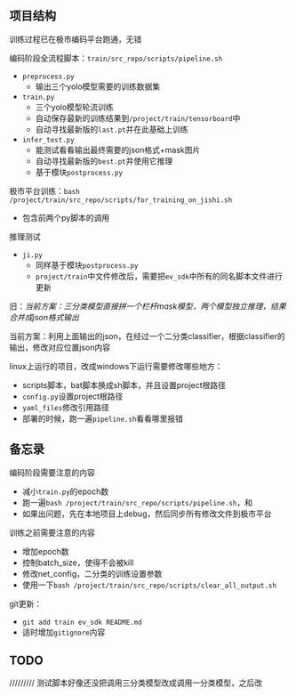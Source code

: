 ## 项目结构

训练过程已在极市编码平台跑通，无错

编码阶段全流程脚本：`train/src_repo/scripts/pipeline.sh`
- `preprocess.py`
  - 输出三个yolo模型需要的训练数据集
- `train.py`
  - 三个yolo模型轮流训练
  - 自动保存最新的训练结果到`/project/train/tensorboard`中
  - 自动寻找最新版的`last.pt`并在此基础上训练
- `infer_test.py`
  - 能测试看看输出最终需要的json格式+mask图片
  - 自动寻找最新版的`best.pt`并使用它推理
  - 基于模块`postprocess.py`

极市平台训练：`bash /project/train/src_repo/scripts/for_training_on_jishi.sh`
- 包含前两个py脚本的调用

推理测试
- `ji.py`
  - 同样基于模块`postprocess.py`
  - `project/train`中文件修改后，需要把`ev_sdk`中所有的同名脚本文件进行更新

旧：*当前方案：三分类模型直接拼一个栏杆mask模型，两个模型独立推理，结果合并成json格式输出*

当前方案：利用上面输出的json，在经过一个二分类classifier，根据classifier的输出，修改对应位置json内容

linux上运行的项目，改成windows下运行需要修改哪些地方：
- scripts脚本，bat脚本换成sh脚本，并且设置project根路径
- `config.py`设置project根路径
- `yaml_files`修改引用路径
- 部署的时候，跑一遍`pipeline.sh`看看哪里报错


## 备忘录

编码阶段需要注意的内容
- 减小`train.py`的epoch数
- 跑一遍`bash /project/train/src_repo/scripts/pipeline.sh`，和
- 如果出问题，先在本地项目上debug，然后同步所有修改文件到极市平台

训练之前需要注意的内容
- 增加epoch数
- 控制batch_size，使得不会被kill
- 修改net_config，二分类的训练设置参数
- 使用一下`bash /project/train/src_repo/scripts/clear_all_output.sh`

git更新：
- `git add train ev_sdk README.md`
- 适时增加`gitignore`内容

## TODO
///////// 
测试脚本好像还没把调用三分类模型改成调用一分类模型，之后改
<!-- `python /project/ev_sdk/test.py`用来在编码环境中模拟调用`ji.py`，使用时需要修改二分类模型的引用路径（没有加上自动寻找），并且要注意将涉及到的两个模型的参数选中参与测试环节。 -->